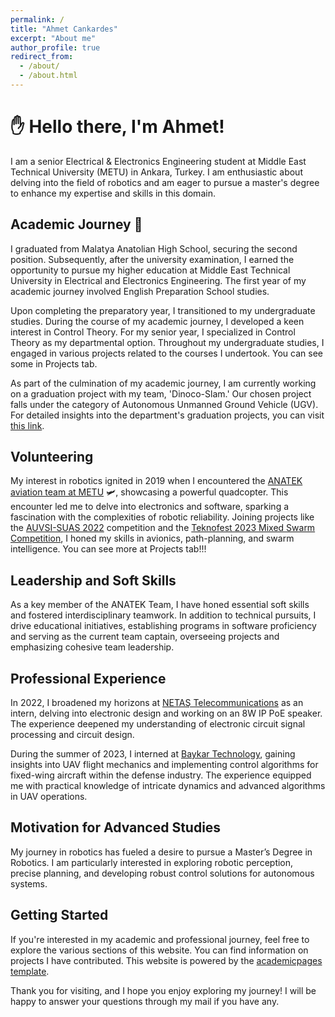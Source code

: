 ```yaml
---
permalink: /
title: "Ahmet Cankardes"
excerpt: "About me"
author_profile: true
redirect_from:
  - /about/
  - /about.html
---
```


# ✋ Hello there, I'm Ahmet!

I am a senior Electrical & Electronics Engineering student at Middle East Technical University (METU) in Ankara, Turkey. I am enthusiastic about delving into the field of robotics and am eager to pursue a master's degree to enhance my expertise and skills in this domain.

## Academic Journey 📖

I graduated from Malatya Anatolian High School, securing the second position. Subsequently, after the university examination, I earned the opportunity to pursue my higher education at Middle East Technical University in Electrical and Electronics Engineering. The first year of my academic journey involved English Preparation School studies.

Upon completing the preparatory year, I transitioned to my undergraduate studies. During the course of my academic journey, I developed a keen interest in Control Theory. For my senior year, I specialized in Control Theory as my departmental option. Throughout my undergraduate studies, I engaged in various projects related to the courses I undertook. You can see some in Projects tab.

As part of the culmination of my academic journey, I am currently working on a graduation project with my team, 'Dinoco-Slam.' Our chosen project falls under the category of Autonomous Unmanned Ground Vehicle (UGV). For detailed insights into the department's graduation projects, you can visit [this link](https://capstone.eee.metu.edu.tr/projects-2023-24/).

## Volunteering

My interest in robotics ignited in 2019 when I encountered the [ANATEK aviation team at METU](https://www.anatek.org/) 🛩️, showcasing a powerful quadcopter. This encounter led me to delve into electronics and software, sparking a fascination with the complexities of robotic reliability. Joining projects like the [AUVSI-SUAS 2022](https://suas-competition.org/competitions) competition and the [Teknofest 2023 Mixed Swarm Competition](https://www.teknofest.org/en/competitions/swarm-uav-competition/), I honed my skills in avionics, path-planning, and swarm intelligence. You can see more at Projects tab!!!

## Leadership and Soft Skills

As a key member of the ANATEK Team, I have honed essential soft skills and fostered interdisciplinary teamwork. In addition to technical pursuits, I drive educational initiatives, establishing programs in software proficiency and serving as the current team captain, overseeing projects and emphasizing cohesive team leadership.

## Professional Experience

In 2022, I broadened my horizons at [NETAŞ Telecommunications](https://netas.com.tr/?lang=en) as an intern, delving into electronic design and working on an 8W IP PoE speaker. The experience deepened my understanding of electronic circuit signal processing and circuit design.

During the summer of 2023, I interned at [Baykar Technology](https://baykartech.com/en/), gaining insights into UAV flight mechanics and implementing control algorithms for fixed-wing aircraft within the defense industry. The experience equipped me with practical knowledge of intricate dynamics and advanced algorithms in UAV operations.

## Motivation for Advanced Studies

My journey in robotics has fueled a desire to pursue a Master’s Degree in Robotics. I am particularly interested in exploring robotic perception, precise planning, and developing robust control solutions for autonomous systems.

## Getting Started

If you're interested in my academic and professional journey, feel free to explore the various sections of this website. You can find information on projects I have contributed. This website is powered by the [academicpages template](https://github.com/academicpages/academicpages.github.io).

Thank you for visiting, and I hope you enjoy exploring my journey! I will be happy to answer your questions through my mail if you have any.
